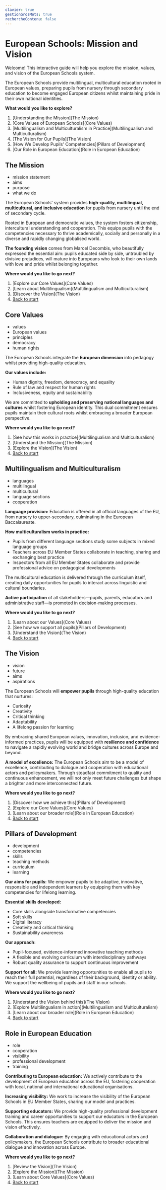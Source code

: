 ```yaml
---
clavier: true
gestionGrosMots: true
rechercheContenu: false
---
```


# European Schools: Mission and Vision

Welcome! This interactive guide will help you explore the mission, values, and vision of the European Schools system. 

The European Schools provide multilingual, multicultural education rooted in European values, preparing pupils from nursery through secondary education to become engaged European citizens whilst maintaining pride in their own national identities.

**What would you like to explore?**

1. [Understanding the Mission](The Mission)
2. [Core Values of European Schools](Core Values)
3. [Multilingualism and Multiculturalism in Practice](Multilingualism and Multiculturalism)
4. [The Vision for Our Pupils](The Vision)
5. [How We Develop Pupils' Competencies](Pillars of Development)
6. [Our Role in European Education](Role in European Education)

## The Mission
- mission statement
- aims
- purpose
- what we do

The European Schools' system provides **high-quality, multilingual, multicultural, and inclusive education** for pupils from nursery until the end of secondary cycle.

Rooted in European and democratic values, the system fosters citizenship, intercultural understanding and cooperation. This equips pupils with the competencies necessary to thrive academically, socially and personally in a diverse and rapidly changing globalised world.

**The founding vision** comes from Marcel Decombis, who beautifully expressed the essential aim: pupils educated side by side, untroubled by divisive prejudices, will mature into Europeans who look to their own lands with love and pride whilst belonging together.

**Where would you like to go next?**

1. [Explore our Core Values](Core Values)
2. [Learn about Multilingualism](Multilingualism and Multiculturalism)
3. [Discover the Vision](The Vision)
4. [Back to start]()

## Core Values
- values
- European values
- principles
- democracy
- human rights

The European Schools integrate the **European dimension** into pedagogy whilst providing high-quality education. 

**Our values include:**
- Human dignity, freedom, democracy, and equality
- Rule of law and respect for human rights
- Inclusiveness, equity and sustainability

We are committed to **upholding and preserving national languages and cultures** whilst fostering European identity. This dual commitment ensures pupils maintain their cultural roots whilst embracing a broader European perspective.

**Where would you like to go next?**

1. [See how this works in practice](Multilingualism and Multiculturalism)
2. [Understand the Mission](The Mission)
3. [Explore the Vision](The Vision)
4. [Back to start]()

## Multilingualism and Multiculturalism
- languages
- multilingual
- multicultural
- language sections
- cooperation

**Language provision:** Education is offered in all official languages of the EU, from nursery to upper-secondary, culminating in the European Baccalaureate.

**How multiculturalism works in practice:**
- Pupils from different language sections study some subjects in mixed language groups
- Teachers across EU Member States collaborate in teaching, sharing and exchanging best practice
- Inspectors from all EU Member States collaborate and provide professional advice on pedagogical developments

The multicultural education is delivered through the curriculum itself, creating daily opportunities for pupils to interact across linguistic and cultural boundaries.

**Active participation** of all stakeholders—pupils, parents, educators and administrative staff—is promoted in decision-making processes.

**Where would you like to go next?**

1. [Learn about our Values](Core Values)
2. [See how we support all pupils](Pillars of Development)
3. [Understand the Vision](The Vision)
4. [Back to start]()

## The Vision
- vision
- future
- aims
- aspirations

The European Schools will **empower pupils** through high-quality education that nurtures:
- Curiosity
- Creativity
- Critical thinking
- Adaptability
- A lifelong passion for learning

By embracing shared European values, innovation, inclusion, and evidence-informed practices, pupils will be equipped with **resilience and confidence** to navigate a rapidly evolving world and bridge cultures across Europe and beyond.

**A model of excellence:** The European Schools aim to be a model of excellence, contributing to dialogue and cooperation with educational actors and policymakers. Through steadfast commitment to quality and continuous enhancement, we will not only meet future challenges but shape a brighter and more interconnected future.

**Where would you like to go next?**

1. [Discover how we achieve this](Pillars of Development)
2. [Explore our Core Values](Core Values)
3. [Learn about our broader role](Role in European Education)
4. [Back to start]()

## Pillars of Development
- development
- competencies
- skills
- teaching methods
- curriculum
- learning

**Our aims for pupils:**
We empower pupils to be adaptive, innovative, responsible and independent learners by equipping them with key competencies for lifelong learning.

**Essential skills developed:**
- Core skills alongside transformative competencies
- Soft skills
- Digital literacy
- Creativity and critical thinking
- Sustainability awareness

**Our approach:**
- Pupil-focused, evidence-informed innovative teaching methods
- A flexible and evolving curriculum with interdisciplinary pathways
- Robust quality assurance to support continuous improvement

**Support for all:** We provide learning opportunities to enable all pupils to reach their full potential, regardless of their background, identity or ability. We support the wellbeing of pupils and staff in our schools.

**Where would you like to go next?**

1. [Understand the Vision behind this](The Vision)
2. [Explore Multilingualism in action](Multilingualism and Multiculturalism)
3. [Learn about our broader role](Role in European Education)
4. [Back to start]()

## Role in European Education
- role
- cooperation
- visibility
- professional development
- training

**Contributing to European education:**
We actively contribute to the development of European education across the EU, fostering cooperation with local, national and international educational organisations.

**Increasing visibility:** We work to increase the visibility of the European Schools in EU Member States, sharing our model and practices.

**Supporting educators:** We provide high-quality professional development training and career opportunities to support our educators in the European Schools. This ensures teachers are equipped to deliver the mission and vision effectively.

**Collaboration and dialogue:** By engaging with educational actors and policymakers, the European Schools contribute to broader educational dialogue and innovation across Europe.

**Where would you like to go next?**

1. [Review the Vision](The Vision)
2. [Explore the Mission](The Mission)
3. [Learn about Core Values](Core Values)
4. [Back to start]()
